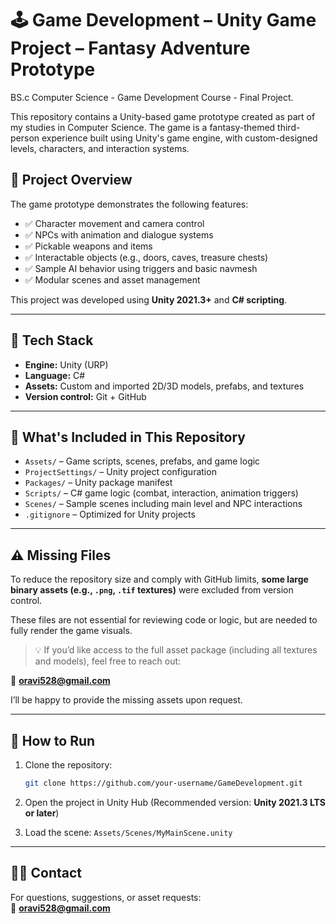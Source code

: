 # 🕹️ Game Development – Unity Game Project – Fantasy Adventure Prototype

BS.c Computer Science - Game Development Course - Final Project.

This repository contains a Unity-based game prototype created as part of my studies in Computer Science. The game is a fantasy-themed third-person experience built using Unity's game engine, with custom-designed levels, characters, and interaction systems.

## 🎯 Project Overview

The game prototype demonstrates the following features:

- ✅ Character movement and camera control
- ✅ NPCs with animation and dialogue systems
- ✅ Pickable weapons and items
- ✅ Interactable objects (e.g., doors, caves, treasure chests)
- ✅ Sample AI behavior using triggers and basic navmesh
- ✅ Modular scenes and asset management

This project was developed using **Unity 2021.3+** and **C# scripting**.

---

## 🧩 Tech Stack

- **Engine:** Unity (URP)
- **Language:** C#
- **Assets:** Custom and imported 2D/3D models, prefabs, and textures
- **Version control:** Git + GitHub

---

## 📁 What's Included in This Repository

- `Assets/` – Game scripts, scenes, prefabs, and game logic
- `ProjectSettings/` – Unity project configuration
- `Packages/` – Unity package manifest
- `Scripts/` – C# game logic (combat, interaction, animation triggers)
- `Scenes/` – Sample scenes including main level and NPC interactions
- `.gitignore` – Optimized for Unity projects

---

## ⚠️ Missing Files

To reduce the repository size and comply with GitHub limits, **some large binary assets (e.g., `.png`, `.tif` textures)** were excluded from version control.

These files are not essential for reviewing code or logic, but are needed to fully render the game visuals.

> 💡 If you’d like access to the full asset package (including all textures and models), feel free to reach out:

📧 **oravi528@gmail.com**

I’ll be happy to provide the missing assets upon request.

---

## 🚀 How to Run

1. Clone the repository:
   ```bash
   git clone https://github.com/your-username/GameDevelopment.git

2. Open the project in Unity Hub
   (Recommended version: **Unity 2021.3 LTS or later**)

3. Load the scene: `Assets/Scenes/MyMainScene.unity`

---

## 🙋‍♀️ Contact  
For questions, suggestions, or asset requests:  
📧 **oravi528@gmail.com**
